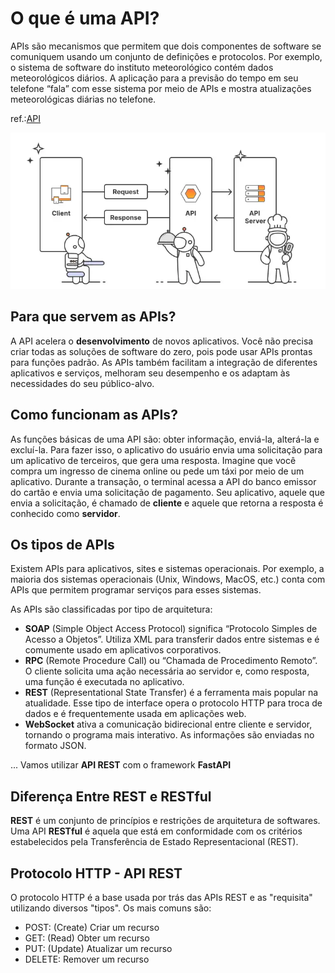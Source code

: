 # O que é uma API?

APIs são mecanismos que permitem que dois componentes de software se comuniquem usando um conjunto de definições e protocolos. Por exemplo, o sistema de software do instituto meteorológico contém dados meteorológicos diários. A aplicação para a previsão do tempo em seu telefone “fala” com esse sistema por meio de APIs e mostra atualizações meteorológicas diárias no telefone.

ref.:[API](https://pt.wikipedia.org/wiki/Interface_de_programa%C3%A7%C3%A3o_de_aplica%C3%A7%C3%B5es#:~:text=A%20API%20permitem%20utilizar%20caracter%C3%ADsticas,aceder%20a%20arquivos%2C%20codificar%20dados.)

![ ](https://github.com/Prog-LucasAlves/API_JupyterNotebook_Deploy/blob/master/image/API_01.png)

## Para que servem as APIs?

A API acelera o **desenvolvimento** de novos aplicativos. Você não precisa criar todas as soluções de software do zero, pois pode usar APIs prontas para funções padrão. As APIs também facilitam a integração de diferentes aplicativos e serviços, melhoram seu desempenho e os adaptam às necessidades do seu público-alvo.

## Como funcionam as APIs?

As funções básicas de uma API são: obter informação, enviá-la, alterá-la e excluí-la. Para fazer isso, o aplicativo do usuário envia uma solicitação para um aplicativo de terceiros, que gera uma resposta. Imagine que você compra um ingresso de cinema online ou pede um táxi por meio de um aplicativo. Durante a transação, o terminal acessa a API do banco emissor do cartão e envia uma solicitação de pagamento. Seu aplicativo, aquele que envia a solicitação, é chamado de **cliente** e aquele que retorna a resposta é conhecido como **servidor**.

## Os tipos de APIs

Existem APIs para aplicativos, sites e sistemas operacionais. Por exemplo, a maioria dos sistemas operacionais (Unix, Windows, MacOS, etc.) conta com APIs que permitem programar serviços para esses sistemas.

As APIs são classificadas por tipo de arquitetura:

- **SOAP** (Simple Object Access Protocol) significa “Protocolo Simples de Acesso a Objetos”. Utiliza XML para transferir dados entre sistemas e é comumente usado em aplicativos corporativos.
- **RPC** (Remote Procedure Call) ou “Chamada de Procedimento Remoto”. O cliente solicita uma ação necessária ao servidor e, como resposta, uma função é executada no aplicativo.
- **REST** (Representational State Transfer) é a ferramenta mais popular na atualidade. Esse tipo de interface opera o protocolo HTTP para troca de dados e é frequentemente usada em aplicações web.
- **WebSocket** ativa a comunicação bidirecional entre cliente e servidor, tornando o programa mais interativo. As informações são enviadas no formato JSON.

... Vamos utilizar **API REST** com o framework **FastAPI**

## Diferença Entre REST e RESTful

**REST** é um conjunto de princípios e restrições de arquitetura de softwares. Uma API **RESTful** é aquela que está em conformidade com os critérios estabelecidos pela Transferência de Estado Representacional (REST).

## Protocolo HTTP - API REST

O protocolo HTTP é a base usada por trás das APIs REST e as "requisita" utilizando diversos "tipos". Os mais comuns são:

- POST: (Create) Criar um recurso
- GET: (Read) Obter um recurso
- PUT: (Update) Atualizar um recurso
- DELETE: Remover um recurso
